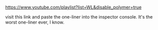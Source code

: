 https://www.youtube.com/playlist?list=WL&disable_polymer=true

visit this link and paste the one-liner into the inspector console. It's the worst one-liner ever, I know.

